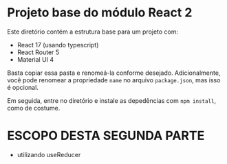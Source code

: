# Projeto base do módulo React 2

Este diretório contém a estrutura base para um projeto com:

-   React 17 (usando typescript)
-   React Router 5
-   Material UI 4

Basta copiar essa pasta e renomeá-la conforme desejado. Adicionalmente, você pode renomear a
propriedade `name` no arquivo `package.json`, mas isso é opcional.

Em seguida, entre no diretório e instale as depedências com `npm install`, como de costume.

# ESCOPO DESTA SEGUNDA PARTE

-   utilizando useReducer
